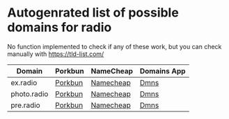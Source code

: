 # Autogenrated list of possible domains for radio

No function implemented to check if any of these work, but you can check manually with https://tld-list.com/

| Domain | Porkbun | NameCheap | Domains App |
|---|---|---|---|
| ex.radio | [Porkbun](https://porkbun.com/checkout/search?prb=e814663da1&tlds=&idnLanguage=&search=search&q=ex.radio) | [Namecheap](https://www.namecheap.com/domains/registration/results/?domain=ex.radio) | [Dmns](https://dmns.app/domains?q=ex.radio) |
| photo.radio | [Porkbun](https://porkbun.com/checkout/search?prb=e814663da1&tlds=&idnLanguage=&search=search&q=photo.radio) | [Namecheap](https://www.namecheap.com/domains/registration/results/?domain=photo.radio) | [Dmns](https://dmns.app/domains?q=photo.radio) |
| pre.radio | [Porkbun](https://porkbun.com/checkout/search?prb=e814663da1&tlds=&idnLanguage=&search=search&q=pre.radio) | [Namecheap](https://www.namecheap.com/domains/registration/results/?domain=pre.radio) | [Dmns](https://dmns.app/domains?q=pre.radio) |
